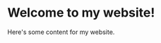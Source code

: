 <!DOCTYPE html>
<html>
  <head>
      <script>
!function (w, d, t) {
  w.TiktokAnalyticsObject=t;var ttq=w[t]=w[t]||[];ttq.methods=["page","track","identify","instances","debug","on","off","once","ready","alias","group","enableCookie","disableCookie"],ttq.setAndDefer=function(t,e){t[e]=function(){t.push([e].concat(Array.prototype.slice.call(arguments,0)))}};for(var i=0;i<ttq.methods.length;i++)ttq.setAndDefer(ttq,ttq.methods[i]);ttq.instance=function(t){for(var e=ttq._i[t]||[],n=0;n<ttq.methods.length;n++)ttq.setAndDefer(e,ttq.methods[n]);return e},ttq.load=function(e,n){var i="https://analytics.tiktok.com/i18n/pixel/events.js";ttq._i=ttq._i||{},ttq._i[e]=[],ttq._i[e]._u=i,ttq._t=ttq._t||{},ttq._t[e]=+new Date,ttq._o=ttq._o||{},ttq._o[e]=n||{};var o=document.createElement("script");o.type="text/javascript",o.async=!0,o.src=i+"?sdkid="+e+"&lib="+t;var a=document.getElementsByTagName("script")[0];a.parentNode.insertBefore(o,a)};
  ttq.load('CFQ4P0BC77U7HEMACPJG');
  ttq.page();
}(window, document, 'ttq');
</script>
  </head>
  <body>
    <h1>Welcome to my website!</h1>
    <p>Here's some content for my website.</p>
